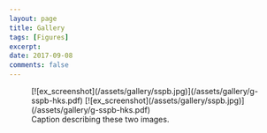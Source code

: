 ```yaml
---
layout: page
title: Gallery
tags: [Figures]
excerpt: 
date: 2017-09-08
comments: false
---    
```


<figure class="half">
    [![ex_screenshot](/assets/gallery/sspb.jpg)](/assets/gallery/g-sspb-hks.pdf)
    [![ex_screenshot](/assets/gallery/sspb.jpg)](/assets/gallery/g-sspb-hks.pdf)
    <figcaption>Caption describing these two images.</figcaption>
</figure>
